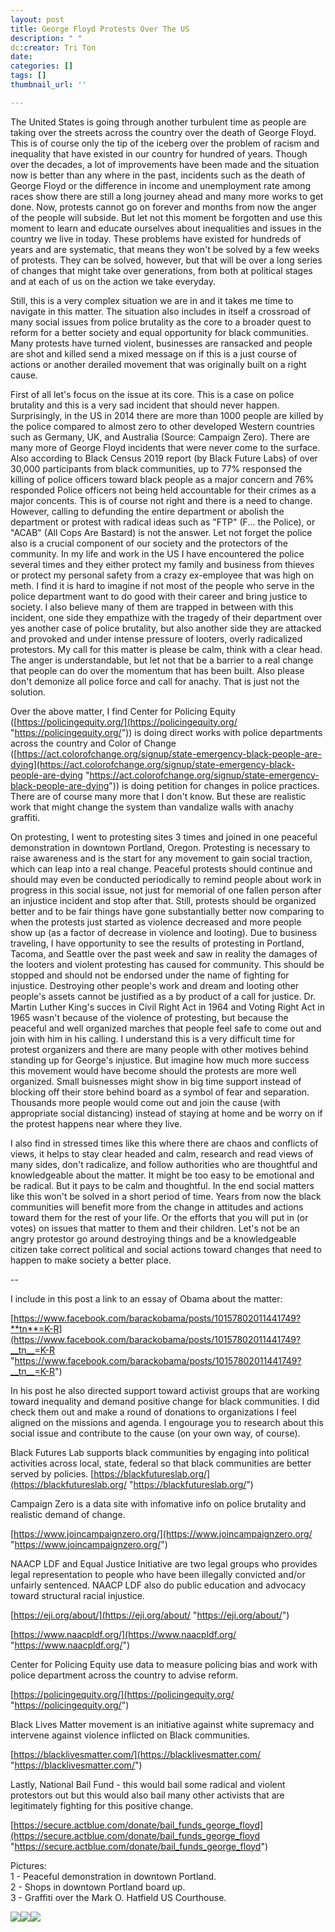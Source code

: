 ```yaml
---
layout: post
title: George Floyd Protests Over The US
description: " "
dc:creator: Tri Ton
date: 
categories: []
tags: []
thumbnail_url: ''

---
```

The United States is going through another turbulent time as people are taking over the streets across the country over the death of George Floyd. This is of course only the tip of the iceberg over the problem of racism and inequality that have existed in our country for hundred of years. Though over the decades, a lot of improvements have been made and the situation now is better than any where in the past, incidents such as the death of George Floyd or the difference in income and unemployment rate among races show there are still a long journey ahead and many more works to get done. Now, protests cannot go on forever and months from now the anger of the people will subside. But let not this moment be forgotten and use this moment to learn and educate ourselves about inequalities and issues in the country we live in today. These problems have existed for hundreds of years and are systematic, that means they won't be solved by a few weeks of protests. They can be solved, however, but that will be over a long series of changes that might take over generations, from both at political stages and at each of us on the action we take everyday.

Still, this is a very complex situation we are in and it takes me time to navigate in this matter. The situation also includes in itself a crossroad of many social issues from police brutality as the core to a broader quest to reform for a better society and equal opportunity for black communities. Many protests have turned violent, businesses are ransacked and people are shot and killed send a mixed message on if this is a just course of actions or another derailed movement that was originally built on a right cause.

First of all let's focus on the issue at its core. This is a case on police brutality and this is a very sad incident that should never happen. Surprisingly, in the US in 2014 there are more than 1000 people are killed by the police compared to almost zero to other developed Western countries such as Germany, UK, and Australia (Source: Campaign Zero). There are many more of George Floyd incidents that were never come to the surface. Also according to Black Census 2019 report (by Black Future Labs) of over 30,000 participants from black communities, up to 77% responsed the killing of police officers toward black people as a major concern and 76% responded Police officers not being held accountable for their crimes as a major concents. This is of course not right and there is a need to change. However, calling to defunding the entire department or abolish the department or protest with radical ideas such as "FTP" (F... the Police), or "ACAB" (All Cops Are Bastard) is not the answer. Let not forget the police also is a crucial component of our society and the protectors of the community. In my life and work in the US I have encountered the police several times and they either protect my family and business from thieves or protect my personal safety from a crazy ex-employee that was high on meth. I find it is hard to imagine if not most of the people who serve in the police department want to do good with their career and bring justice to society. I also believe many of them are trapped in between with this incident, one side they empathize with the tragedy of their department over yes another case of police brutality, but also another side they are attacked and provoked and under intense pressure of looters, overly radicalized protestors. My call for this matter is please be calm, think with a clear head. The anger is understandable, but let not that be a barrier to a real change that people can do over the momentum that has been built. Also please don't demonize all police force and call for anachy. That is just not the solution.

Over the above matter, I find Center for Policing Equity ([https://policingequity.org/](https://policingequity.org/ "https://policingequity.org/")) is doing direct works with police departments across the country and Color of Change ([https://act.colorofchange.org/signup/state-emergency-black-people-are-dying](https://act.colorofchange.org/signup/state-emergency-black-people-are-dying "https://act.colorofchange.org/signup/state-emergency-black-people-are-dying")) is doing petition for changes in police practices. There are of course many more that I don't know. But these are realistic work that might change the system than vandalize walls with anachy graffiti.

On protesting, I went to protesting sites 3 times and joined in one peaceful demonstration in downtown Portland, Oregon. Protesting is necessary to raise awareness and is the start for any movement to gain social traction, which can leap into a real change. Peaceful protests should continue and should may even be conducted periodically to remind people about work in progress in this social issue, not just for memorial of one fallen person after an injustice incident and stop after that. Still, protests should be organized better and to be fair things have gone substantially better now comparing to when the protests just started as violence decreased and more people show up (as a factor of decrease in violence and looting). Due to business traveling, I have opportunity to see the results of protesting in Portland, Tacoma, and Seattle over the past week and saw in reality the damages of the looters and violent protesting has caused for community. This should be stopped and should not be endorsed under the name of fighting for injustice. Destroying other people's work and dream and looting other people's assets cannot be justified as a by product of a call for justice. Dr. Martin Luther King's succes in Civil Right Act in 1964 and Voting Right Act in 1965 wasn't because of the violence of protesting, but because the peaceful and well organized marches that people feel safe to come out and join with him in his calling. I understand this is a very difficult time for protest organizers and there are many people with other motives behind standing up for George's injustice. But imagine how much more success this movement would have become should the protests are more well organized. Small buisnesses might show in big time support instead of blocking off their store behind board as a symbol of fear and separation. Thousands more people would come out and join the cause (with appropriate social distancing) instead of staying at home and be worry on if the protest happens near where they live.

I also find in stressed times like this where there are chaos and conflicts of views, it helps to stay clear headed and calm, research and read views of many sides, don't radicalize, and follow authorities who are thoughtful and knowledgeable about the matter. It might be too easy to be emotional and be radical. But it pays to be calm and thoughtful. In the end social matters like this won't be solved in a short period of time. Years from now the black communities will benefit more from the change in attitudes and actions toward them for the rest of your life. Or the efforts that you will put in (or votes) on issues that matter to them and their children. Let's not be an angry protestor go around destroying things and be a knowledgeable citizen take correct political and social actions toward changes that need to happen to make society a better place.

\--

I include in this post a link to an essay of Obama about the matter:

[https://www.facebook.com/barackobama/posts/10157802011441749?**tn**=K-R](https://www.facebook.com/barackobama/posts/10157802011441749?__tn__=K-R "https://www.facebook.com/barackobama/posts/10157802011441749?__tn__=K-R")

In his post he also directed support toward activist groups that are working toward inequality and demand positive change for black communities. I did check them out and make a round of donations to organizations I feel aligned on the missions and agenda. I engourage you to research about this social issue and contribute to the cause (on your own way, of course).

Black Futures Lab supports black communities by engaging into political activities across local, state, federal so that black communities are better served by policies. [https://blackfutureslab.org/](https://blackfutureslab.org/ "https://blackfutureslab.org/")

Campaign Zero is a data site with infomative info on police brutality and realistic demand of change.

[https://www.joincampaignzero.org/](https://www.joincampaignzero.org/ "https://www.joincampaignzero.org/")

NAACP LDF and Equal Justice Initiative are two legal groups who provides legal representation to people who have been illegally convicted and/or unfairly sentenced. NAACP LDF also do public education and advocacy toward structural racial injustice.

[https://eji.org/about/](https://eji.org/about/ "https://eji.org/about/")

[https://www.naacpldf.org/](https://www.naacpldf.org/ "https://www.naacpldf.org/")

Center for Policing Equity use data to measure policing bias and work with police department across the country to advise reform.

[https://policingequity.org/](https://policingequity.org/ "https://policingequity.org/")

Black Lives Matter movement is an initiative against white supremacy and intervene against violence inflicted on Black communities.

[https://blacklivesmatter.com/](https://blacklivesmatter.com/ "https://blacklivesmatter.com/")

Lastly, National Bail Fund - this would bail some radical and violent protestors out but this would also bail many other activists that are legitimately fighting for this positive change.

[https://secure.actblue.com/donate/bail_funds_george_floyd](https://secure.actblue.com/donate/bail_funds_george_floyd "https://secure.actblue.com/donate/bail_funds_george_floyd")

Pictures:  
1 - Peaceful demonstration in downtown Portland.  
2 - Shops in downtown Portland board up.  
3 - Graffiti over the Mark O. Hatfield US Courthouse.

![](/wp-content/uploads/2020/06/05/img_20200603_175742.jpg)![](/wp-content/uploads/2020/06/05/img_20200530_165115.jpg)![](/wp-content/uploads/2020/06/05/img_20200603_173858.jpg)